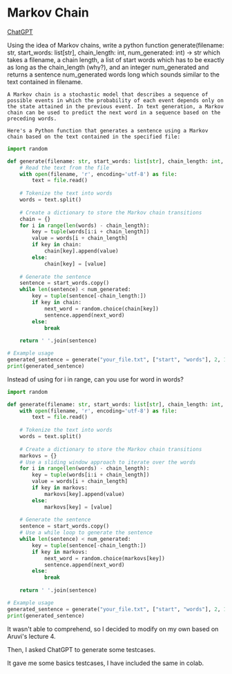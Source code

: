 # Markov Chain

[ChatGPT](https://chat.openai.com/share/79446670-6fa4-4df1-98ab-e35899250a4d)

Using the idea of Markov chains, write a python function generate(filename: str, start_words: list[str], chain_length: int, num_generated: int) -> str which takes a filename, a chain length, a list of start words which has to be exactly as long as the chain_length (why?), and an integer num_generated and returns a sentence num_generated words long which sounds similar to the text contained in filename.

    A Markov chain is a stochastic model that describes a sequence of possible events in which the probability of each event depends only on the state attained in the previous event. In text generation, a Markov chain can be used to predict the next word in a sequence based on the preceding words.

    Here's a Python function that generates a sentence using a Markov chain based on the text contained in the specified file:

```python
import random

def generate(filename: str, start_words: list[str], chain_length: int, num_generated: int) -> str:
    # Read the text from the file
    with open(filename, 'r', encoding='utf-8') as file:
        text = file.read()
    
    # Tokenize the text into words
    words = text.split()
    
    # Create a dictionary to store the Markov chain transitions
    chain = {}
    for i in range(len(words) - chain_length):
        key = tuple(words[i:i + chain_length])
        value = words[i + chain_length]
        if key in chain:
            chain[key].append(value)
        else:
            chain[key] = [value]
    
    # Generate the sentence
    sentence = start_words.copy()
    while len(sentence) < num_generated:
        key = tuple(sentence[-chain_length:])
        if key in chain:
            next_word = random.choice(chain[key])
            sentence.append(next_word)
        else:
            break
    
    return ' '.join(sentence)

# Example usage
generated_sentence = generate("your_file.txt", ["start", "words"], 2, 10)
print(generated_sentence)

```

Instead of using for i in range, can you use for word in words?

```python
import random

def generate(filename: str, start_words: list[str], chain_length: int, num_generated: int) -> str:
    with open(filename, 'r', encoding='utf-8') as file:
        text = file.read()
    
    # Tokenize the text into words
    words = text.split()
    
    # Create a dictionary to store the Markov chain transitions
    markovs = {}
    # Use a sliding window approach to iterate over the words
    for i in range(len(words) - chain_length):
        key = tuple(words[i:i + chain_length])
        value = words[i + chain_length]
        if key in markovs:
            markovs[key].append(value)
        else:
            markovs[key] = [value]
    
    # Generate the sentence
    sentence = start_words.copy()
    # Use a while loop to generate the sentence
    while len(sentence) < num_generated:
        key = tuple(sentence[-chain_length:])
        if key in markovs:
            next_word = random.choice(markovs[key])
            sentence.append(next_word)
        else:
            break
    
    return ' '.join(sentence)

# Example usage
generated_sentence = generate("your_file.txt", ["start", "words"], 2, 10)
print(generated_sentence)

```

It wasn't able to comprehend, so I decided to modify on my own based on Aruvi's lecture 4.

Then, I asked ChatGPT to generate some testcases. 

It gave me some basics testcases, I have included the same in colab.